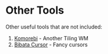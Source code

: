 # Other Tools

Other useful tools that are not included:

1. [Komorebi](https://github.com/LGUG2Z/komorebi) - Another Tiling WM
1. [Bibata Cursor](https://github.com/ful1e5/Bibata_Cursor) - Fancy cursors


